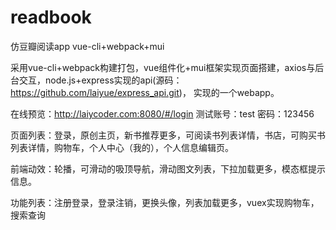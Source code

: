 # readbook
仿豆瓣阅读app  vue-cli+webpack+mui

采用vue-cli+webpack构建打包，vue组件化+mui框架实现页面搭建，axios与后台交互，node.js+express实现的api(源码：https://github.com/laiyue/express_api.git)， 实现的一个webapp。

在线预览：http://laiycoder.com:8080/#/login 
测试账号：test 密码：123456

页面列表：登录，原创主页，新书推荐更多，可阅读书列表详情，书店，可购买书列表详情，购物车，个人中心（我的），个人信息编辑页。

前端动效：轮播，可滑动的吸顶导航，滑动图文列表，下拉加载更多，模态框提示信息。

功能列表：注册登录，登录注销，更换头像，列表加载更多，vuex实现购物车，搜索查询



